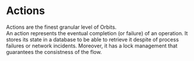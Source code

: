 # Actions

Actions are the finest granular level of Orbits.  
An action represents the eventual completion (or failure) of an operation.
It stores its state in a database to be able to retrieve it despite of process failures or network incidents.
Moreover, it has a lock management that guarantees the consistness of the flow.
